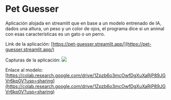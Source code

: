 # Pet Guesser
Aplicación alojada en streamlit que en base a un modelo entrenado de IA, dados una altura, un peso y un color de ojos, el programa dice si un animal con esas características es un gato o un perro.

Link de la aplicación: 
[https://pet-guesser.streamlit.app/](https://pet-guesser.streamlit.app/)

Capturas de la aplicación:
![](http://drive.google.com/uc?export=view&id=1IqHGEWGJiV_VkU6cUXfWziGoRPOLpgrO)

Enlace al modelo: 
[https://colab.research.google.com/drive/1Zpzb6o3mcOwfDgXuXaRjP89JGVr6kp0V?usp=sharing](https://colab.research.google.com/drive/1Zpzb6o3mcOwfDgXuXaRjP89JGVr6kp0V?usp=sharing)
